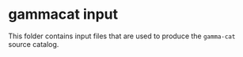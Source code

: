 # gammacat input

This folder contains input files that are used to produce the `gamma-cat` source catalog.
